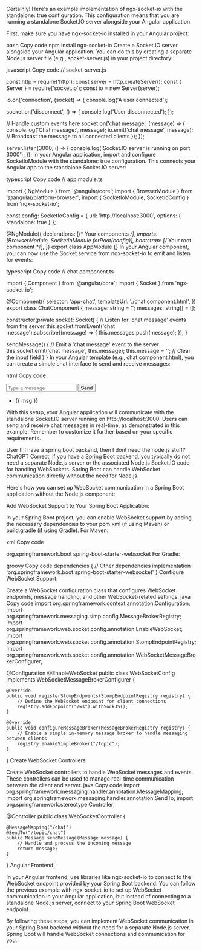 Certainly! Here's an example implementation of ngx-socket-io with the standalone: true configuration. This configuration means that you are running a standalone Socket.IO server alongside your Angular application.

First, make sure you have ngx-socket-io installed in your Angular project:

bash
Copy code
npm install ngx-socket-io
Create a Socket.IO server alongside your Angular application. You can do this by creating a separate Node.js server file (e.g., socket-server.js) in your project directory:

javascript
Copy code
// socket-server.js

const http = require('http');
const server = http.createServer();
const { Server } = require('socket.io');
const io = new Server(server);

io.on('connection', (socket) => {
console.log('A user connected');

socket.on('disconnect', () => {
console.log('User disconnected');
});

// Handle custom events here
socket.on('chat message', (message) => {
console.log('Chat message:', message);
io.emit('chat message', message); // Broadcast the message to all connected clients
});
});

server.listen(3000, () => {
console.log('Socket.IO server is running on port 3000');
});
In your Angular application, import and configure SocketIoModule with the standalone: true configuration. This connects your Angular app to the standalone Socket.IO server:

typescript
Copy code
// app.module.ts

import { NgModule } from '@angular/core';
import { BrowserModule } from '@angular/platform-browser';
import { SocketIoModule, SocketIoConfig } from 'ngx-socket-io';

const config: SocketIoConfig = { url: 'http://localhost:3000', options: { standalone: true } };

@NgModule({
declarations: [/* Your components */],
imports: [BrowserModule, SocketIoModule.forRoot(config)],
bootstrap: [/* Your root component */],
})
export class AppModule {}
In your Angular component, you can now use the Socket service from ngx-socket-io to emit and listen for events:

typescript
Copy code
// chat.component.ts

import { Component } from '@angular/core';
import { Socket } from 'ngx-socket-io';

@Component({
selector: 'app-chat',
templateUrl: './chat.component.html',
})
export class ChatComponent {
message: string = '';
messages: string[] = [];

constructor(private socket: Socket) {
// Listen for 'chat message' events from the server
this.socket.fromEvent<string>('chat message').subscribe((message) => {
this.messages.push(message);
});
}

sendMessage() {
// Emit a 'chat message' event to the server
this.socket.emit('chat message', this.message);
this.message = ''; // Clear the input field
}
}
In your Angular template (e.g., chat.component.html), you can create a simple chat interface to send and receive messages:

html
Copy code
<!-- chat.component.html -->

<div>
  <input [(ngModel)]="message" (keyup.enter)="sendMessage()" placeholder="Type a message" />
  <button (click)="sendMessage()">Send</button>
</div>

<div>
  <ul>
    <li *ngFor="let msg of messages">{{ msg }}</li>
  </ul>
</div>
With this setup, your Angular application will communicate with the standalone Socket.IO server running on http://localhost:3000. Users can send and receive chat messages in real-time, as demonstrated in this example. Remember to customize it further based on your specific requirements.

User
If I have a spring boot backend, then I dont need the node.js stuff?
ChatGPT
Correct, if you have a Spring Boot backend, you typically do not need a separate Node.js server or the associated Node.js Socket.IO code for handling WebSockets. Spring Boot can handle WebSocket communication directly without the need for Node.js.

Here's how you can set up WebSocket communication in a Spring Boot application without the Node.js component:

Add WebSocket Support to Your Spring Boot Application:

In your Spring Boot project, you can enable WebSocket support by adding the necessary dependencies to your pom.xml (if using Maven) or build.gradle (if using Gradle).
For Maven:

xml
Copy code
<dependencies>
<!-- Other dependencies -->
<dependency>
<groupId>org.springframework.boot</groupId>
<artifactId>spring-boot-starter-websocket</artifactId>
</dependency>
</dependencies>
For Gradle:

groovy
Copy code
dependencies {
// Other dependencies
implementation 'org.springframework.boot:spring-boot-starter-websocket'
}
Configure WebSocket Support:

Create a WebSocket configuration class that configures WebSocket endpoints, message handling, and other WebSocket-related settings.
java
Copy code
import org.springframework.context.annotation.Configuration;
import org.springframework.messaging.simp.config.MessageBrokerRegistry;
import org.springframework.web.socket.config.annotation.EnableWebSocket;
import org.springframework.web.socket.config.annotation.StompEndpointRegistry;
import org.springframework.web.socket.config.annotation.WebSocketMessageBrokerConfigurer;

@Configuration
@EnableWebSocket
public class WebSocketConfig implements WebSocketMessageBrokerConfigurer {

    @Override
    public void registerStompEndpoints(StompEndpointRegistry registry) {
        // Define the WebSocket endpoint for client connections
        registry.addEndpoint("/ws").withSockJS();
    }

    @Override
    public void configureMessageBroker(MessageBrokerRegistry registry) {
        // Enable a simple in-memory message broker to handle messaging between clients
        registry.enableSimpleBroker("/topic");
    }
}
Create WebSocket Controllers:

Create WebSocket controllers to handle WebSocket messages and events. These controllers can be used to manage real-time communication between the client and server.
java
Copy code
import org.springframework.messaging.handler.annotation.MessageMapping;
import org.springframework.messaging.handler.annotation.SendTo;
import org.springframework.stereotype.Controller;

@Controller
public class WebSocketController {

    @MessageMapping("/chat")
    @SendTo("/topic/chat")
    public Message sendMessage(Message message) {
        // Handle and process the incoming message
        return message;
    }
}
Angular Frontend:

In your Angular frontend, use libraries like ngx-socket-io to connect to the WebSocket endpoint provided by your Spring Boot backend.
You can follow the previous example with ngx-socket-io to set up WebSocket communication in your Angular application, but instead of connecting to a standalone Node.js server, connect to your Spring Boot WebSocket endpoint.

By following these steps, you can implement WebSocket communication in your Spring Boot backend without the need for a separate Node.js server. Spring Boot will handle WebSocket connections and communication for you.
